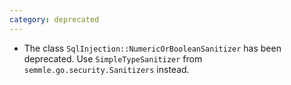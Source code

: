 ```yaml
---
category: deprecated
---
```

* The class `SqlInjection::NumericOrBooleanSanitizer` has been deprecated. Use `SimpleTypeSanitizer` from `semmle.go.security.Sanitizers` instead.
